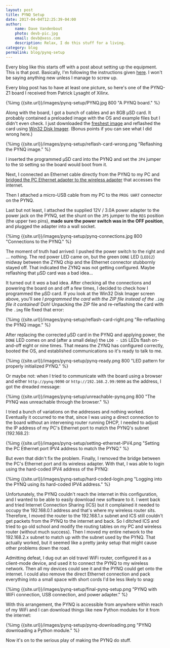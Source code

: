 ```yaml
---
layout: post
title: PYNQ Setup
date: 2017-04-04T12:25:39-04:00
author:
    name: Dave Vandenbout
    photo: devb-pic.jpg
    email: devb@xess.com
    description: Relax, I do this stuff for a living.
category: blog
permalink: blog/pynq-setup
---
```


Every blog like this starts off with a post about setting up the equipment.
This is that post.
Basically, I'm following the instructions given
[here](https://pynq.readthedocs.io/en/latest/1_getting_started.html).
I won't be saying anything new unless I manage to screw up.

Every blog post has to have at least one picture, so here's one
of the PYNQ-Z1 board I received from Patrick Lysaght of Xilinx.

{%img {{site.url}}/images/pynq-setup/PYNQ.jpg 800 "A PYNQ board." %}

Along with the board, I got a bunch of cables and an 8GB &mu;SD card.
It probably contained a preloaded image with the OS and example files
but I didn't even check.
I just downloaded the [freshest image](https://files.digilent.com/Products/PYNQ/pynq_z1_image_2017_02_10.zip)
and reflashed the card using [Win32 Disk Imager](https://sourceforge.net/projects/win32diskimager/).
(Bonus points if you can see what I did wrong here.)

{%img {{site.url}}/images/pynq-setup/reflash-card-wrong.png "Reflashing the PYNQ image." %}

I inserted the programmed &mu;SD card into the PYNQ and set the `JP4` jumper to
the `SD` setting so the board would boot from it.

Next, I connected an Ethernet cable directly from the PYNQ to my PC and 
[bridged the PC Ethernet adapter to the wireless adapter](http://helpdeskgeek.com/windows-7/bridge-network-connections-in-windows-7/)
that accesses the internet.

Then I attached a micro-USB cable from my PC to the `PROG UART` connector
on the PYNQ.

Last but not least, I attached the supplied 12V / 3.0A power adapter
to the power jack on the PYNQ, set the shunt on the `JP5` jumper to the `REG`
position (the upper two pins), **made sure the power switch was in the OFF position**,
and plugged the adapter into a wall socket.

{%img {{site.url}}/images/pynq-setup/pynq-connections.jpg 800 "Connections to the PYNQ." %}

The moment of truth had arrived: I pushed the power switch to the right and ... nothing.
The red power LED came on, but the green `DONE` LED (`LED12`) midway between the
ZYNQ chip and the Ethernet connector stubbornly stayed off.
That indicated the ZYNQ was not getting configured.
Maybe reflashing that &mu;SD card was a bad idea...

It turned out it *was* a bad idea.
After checking all the connections and powering the board on and off a few times,
I decided to check how I programmed the &mu;SD card.
If you look at the Win32 Disk Imager screen above, you'll see *I programmed
the card with the ZIP file instead of the `.img` file it contained!*
Doh!
Unpacking the ZIP file and re-reflashing the card with the `.img` file fixed that error:

{%img {{site.url}}/images/pynq-setup/reflash-card-right.png "Re-reflashing the PYNQ image." %}

After replacing the corrected &mu;SD card in the PYNQ and applying power, the `DONE` LED
comes on and (after a small delay) the `LD0 - LD5` LEDs flash on-and-off eight or nine times.
That means the ZYNQ has configured correctly, booted the OS, and established communications
so it's ready to talk to me.

{%img {{site.url}}/images/pynq-setup/pynq-ready.png 800 "LED pattern for properly initialized PYNQ." %}

Or maybe not:
when I tried to communicate with the board using a browser and either
`http://pynq:9090` or `http://192.168.2.99:9090` as the address, I got
the dreaded message:

{%img {{site.url}}/images/pynq-setup/unreachable-pynq.png 800 "The PYNQ was unreachable through the browser." %}

I tried a bunch of variations on the addresses and nothing worked.
Eventually it occurred to me that, since I was using a direct connection to the
board without an intervening router running DHCP, I needed to adjust the IP address of
my PC's Ethernet port to match the PYNQ's subnet (192.168.2):

{%img {{site.url}}/images/pynq-setup/setting-ethernet-IPV4.png "Setting the PC Ethernet port IPV4 address to match the PYNQ." %}

But even that didn't fix the problem.
Finally, I removed the bridge between the PC's Ethernet port and its wireless adapter.
With that, I was able to login using the hard-coded IPV4 address of the PYNQ:

{%img {{site.url}}/images/pynq-setup/hard-coded-login.png "Logging into the PYNQ using its hard-coded IPV4 address." %}

Unfortunately, the PYNQ couldn't reach the internet in this configuration,
and I wanted to be able to easily download new software to it.
I went back and tried Internet Connection Sharing (ICS) but it complained
it needed to occupy the 192.168.0.1 address and that's where my wireless router sits.
Therefore, I moved the router to the 192.168.1.x subnet and ICS still couldn't
get packets from the PYNQ to the internet and back.
So I ditched ICS and tried to go old school and modify the routing tables
on my PC and wireless router (without much success).
Then I moved my entire network to the 192.168.2.x subnet to match up with the
subnet used by the PYNQ.
That actually worked, but it seemed like a pretty janky setup that might cause
other problems down the road.

Admitting defeat, I dug out an old travel WiFi router, configured it as a client-mode
device, and used it to connect the PYNQ to my wireless network.
Then all my devices could see it and the PYNQ could get onto the internet.
I could also remove the direct Ethernet connection and pack everything
into a small space with short cords I'd be less likely to snag:

{%img {{site.url}}/images/pynq-setup/final-pynq-setup.png "PYNQ with WiFi connection, USB connection, and power adapter." %}

With this arrangement, the PYNQ is accessible from anywhere within reach of my WiFi and I
can download things like new Python modules for it from the internet:

{%img {{site.url}}/images/pynq-setup/pynq-downloading.png "PYNQ downloading a Python module." %}

Now it's on to the serious play of making the PYNQ do stuff.
